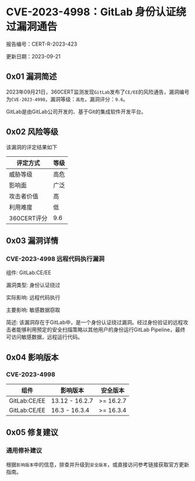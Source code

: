 # CVE-2023-4998：GitLab 身份认证绕过漏洞通告

报告编号：CERT-R-2023-423

更新日期：2023-09-21

## 0x01  漏洞简述

2023年09月21日，360CERT监测发现`GitLab`发布了`CE/EE`的风险通告，漏洞编号为`CVE-2023-4998`，漏洞等级：`高危`，漏洞评分：`9.6`。

GitLab是由GitLab公司开发的、基于Git的集成软件开发平台。

## 0x02  风险等级

该漏洞的评定结果如下

| 评定方式    | 等级 |
| ----------- | ---- |
| 威胁等级    | 高危 |
| 影响面      | 广泛 |
| 攻击者价值  | 高   |
| 利用难度    | 低   |
| 360CERT评分 | 9.6  |

## 0x03  漏洞详情

### CVE-2023-4998 远程代码执行漏洞

组件: GitLab:CE/EE

漏洞类型: 身份认证绕过

实际影响: 远程代码执行

主要影响: 敏感数据窃取

简述: 该漏洞存在于GitLab中，是一个身份认证绕过漏洞。经过身份验证的远程攻击者能够利用预定的安全扫描策略以其他用户的身份运行GitLab Pipeline，最终可访问敏感数据，远程运行代码。

## 0x04  影响版本

### CVE-2023-4998

| 组件         | 影响版本       | 安全版本  |
| ------------ | -------------- | --------- |
| GitLab:CE/EE | 13.12 - 16.2.7 | >= 16.2.7 |
| GitLab:CE/EE | 16.3 - 16.3.4  | >= 16.3.4 |

## 0x05  修复建议

### 通用修补建议

根据`影响版本`中的信息，排查并升级到`安全版本`，或直接访问参考链接获取官方更新指南。